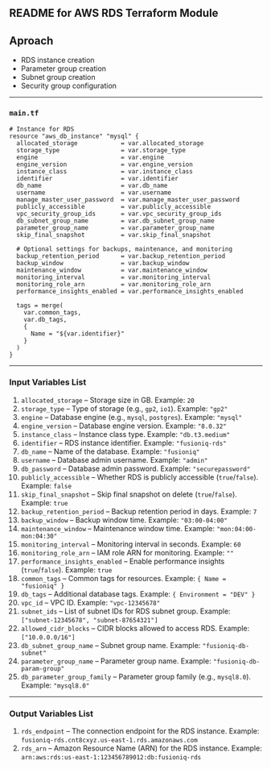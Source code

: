## README for AWS RDS Terraform Module

## Aproach 
- RDS instance creation
- Parameter group creation
- Subnet group creation
- Security group configuration



---

### `main.tf`
```hcl
# Instance for RDS 
resource "aws_db_instance" "mysql" {
  allocated_storage            = var.allocated_storage
  storage_type                 = var.storage_type
  engine                       = var.engine
  engine_version               = var.engine_version
  instance_class               = var.instance_class
  identifier                   = var.identifier
  db_name                      = var.db_name
  username                     = var.username
  manage_master_user_password  = var.manage_master_user_password
  publicly_accessible          = var.publicly_accessible
  vpc_security_group_ids       = var.vpc_security_group_ids
  db_subnet_group_name         = var.db_subnet_group_name
  parameter_group_name         = var.parameter_group_name
  skip_final_snapshot          = var.skip_final_snapshot

  # Optional settings for backups, maintenance, and monitoring
  backup_retention_period      = var.backup_retention_period
  backup_window                = var.backup_window
  maintenance_window           = var.maintenance_window
  monitoring_interval          = var.monitoring_interval
  monitoring_role_arn          = var.monitoring_role_arn
  performance_insights_enabled = var.performance_insights_enabled

  tags = merge(
    var.common_tags,
    var.db_tags,
    {
      Name = "${var.identifier}"
    }
  )
}
```

---

### Input Variables List
1. `allocated_storage` – Storage size in GB. Example: `20`  
2. `storage_type` – Type of storage (e.g., `gp2`, `io1`). Example: `"gp2"`  
3. `engine` – Database engine (e.g., `mysql`, `postgres`). Example: `"mysql"`  
4. `engine_version` – Database engine version. Example: `"8.0.32"`  
5. `instance_class` – Instance class type. Example: `"db.t3.medium"`  
6. `identifier` – RDS instance identifier. Example: `"fusioniq-rds"`  
7. `db_name` – Name of the database. Example: `"fusioniq"`  
8. `username` – Database admin username. Example: `"admin"`  
9. `db_password` – Database admin password. Example: `"securepassword"`  
10. `publicly_accessible` – Whether RDS is publicly accessible (`true`/`false`). Example: `false`  
11. `skip_final_snapshot` – Skip final snapshot on delete (`true`/`false`). Example: `true`  
12. `backup_retention_period` – Backup retention period in days. Example: `7`  
13. `backup_window` – Backup window time. Example: `"03:00-04:00"`  
14. `maintenance_window` – Maintenance window time. Example: `"mon:04:00-mon:04:30"`  
15. `monitoring_interval` – Monitoring interval in seconds. Example: `60`  
16. `monitoring_role_arn` – IAM role ARN for monitoring. Example: `""`  
17. `performance_insights_enabled` – Enable performance insights (`true`/`false`). Example: `true`  
18. `common_tags` – Common tags for resources. Example: `{ Name = "fusioniq" }`  
19. `db_tags` – Additional database tags. Example: `{ Environment = "DEV" }`  
20. `vpc_id` – VPC ID. Example: `"vpc-12345678"`  
21. `subnet_ids` – List of subnet IDs for RDS subnet group. Example: `["subnet-12345678", "subnet-87654321"]`  
22. `allowed_cidr_blocks` – CIDR blocks allowed to access RDS. Example: `["10.0.0.0/16"]`  
23. `db_subnet_group_name` – Subnet group name. Example: `"fusioniq-db-subnet"`  
24. `parameter_group_name` – Parameter group name. Example: `"fusioniq-db-param-group"`  
25. `db_parameter_group_family` – Parameter group family (e.g., `mysql8.0`). Example: `"mysql8.0"`  

---

### Output Variables List  
1. `rds_endpoint` – The connection endpoint for the RDS instance. Example: `fusioniq-rds.cnt8cxyz.us-east-1.rds.amazonaws.com`  
2. `rds_arn` – Amazon Resource Name (ARN) for the RDS instance. Example: `arn:aws:rds:us-east-1:123456789012:db:fusioniq-rds`